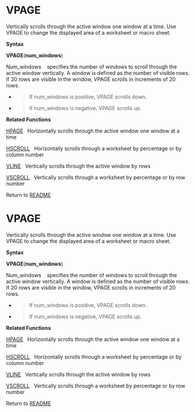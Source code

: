 # VPAGE

Vertically scrolls through the active window one window at a time. Use
VPAGE to change the displayed area of a worksheet or macro sheet.

**Syntax**

**VPAGE**(**num\_windows**)

Num\_windows&nbsp;&nbsp;&nbsp;&nbsp;specifies the number of windows to
scroll through the active window vertically. A window is defined as the
number of visible rows. If 20 rows are visible in the window, VPAGE
scrolls in increments of 20 rows.

  - > If num\_windows is positive, VPAGE scrolls down.

  - > If num\_windows is negative, VPAGE scrolls up.


**Related Functions**

[HPAGE](HPAGE.md)&nbsp;&nbsp;&nbsp;Horizontally scrolls through the active window
one window at a time

[HSCROLL](HSCROLL.md)&nbsp;&nbsp;&nbsp;Horizontally scrolls through a worksheet by
percentage or by column number

[VLINE](VLINE.md)&nbsp;&nbsp;&nbsp;Vertically scrolls through the active window by
rows

[VSCROLL](VSCROLL.md)&nbsp;&nbsp;&nbsp;Vertically scrolls through a worksheet by
percentage or by row number



Return to [README](README.md#V)

# VPAGE

Vertically scrolls through the active window one window at a time. Use
VPAGE to change the displayed area of a worksheet or macro sheet.

**Syntax**

**VPAGE**(**num\_windows**)

Num\_windows&nbsp;&nbsp;&nbsp;&nbsp;specifies the number of windows to
scroll through the active window vertically. A window is defined as the
number of visible rows. If 20 rows are visible in the window, VPAGE
scrolls in increments of 20 rows.

  - > If num\_windows is positive, VPAGE scrolls down.

  - > If num\_windows is negative, VPAGE scrolls up.


**Related Functions**

[HPAGE](HPAGE.md)&nbsp;&nbsp;&nbsp;Horizontally scrolls through the active window
one window at a time

[HSCROLL](HSCROLL.md)&nbsp;&nbsp;&nbsp;Horizontally scrolls through a worksheet by
percentage or by column number

[VLINE](VLINE.md)&nbsp;&nbsp;&nbsp;Vertically scrolls through the active window by
rows

[VSCROLL](VSCROLL.md)&nbsp;&nbsp;&nbsp;Vertically scrolls through a worksheet by
percentage or by row number



Return to [README](README.md#V)

